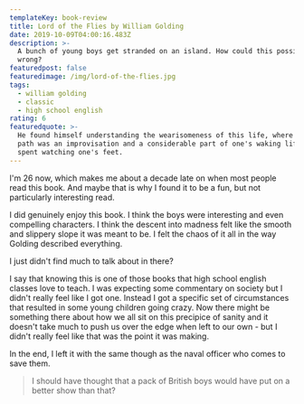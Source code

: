 ```yaml
---
templateKey: book-review
title: Lord of the Flies by William Golding
date: 2019-10-09T04:00:16.483Z
description: >-
  A bunch of young boys get stranded on an island. How could this possibly go
  wrong?
featuredpost: false
featuredimage: /img/lord-of-the-flies.jpg
tags:
  - william golding
  - classic
  - high school english
rating: 6
featuredquote: >-
  He found himself understanding the wearisomeness of this life, where every
  path was an improvisation and a considerable part of one's waking life was
  spent watching one's feet.
---
```

I'm 26 now, which makes me about a decade late on when most people read this book. And maybe that is why I found it to be a fun, but not particularly interesting read.

I did genuinely enjoy this book. I think the boys were interesting and even compelling characters. I think the descent into madness felt like the smooth and slippery slope it was meant to be. I felt the chaos of it all in the way Golding described everything.

I just didn't find much to talk about in there?

I say that knowing this is one of those books that high school english classes love to teach. I was expecting some commentary on society but I didn't really feel like I got one. Instead I got a specific set of circumstances that resulted in some young children going crazy. Now there might be something there about how we all sit on this precipice of sanity and it doesn't take much to push us over the edge when left to our own - but I didn't really feel like that was the point it was making.

In the end, I left it with the same though as the naval officer who comes to save them.

> I should have thought that a pack of British boys would have put on a better show than that?

